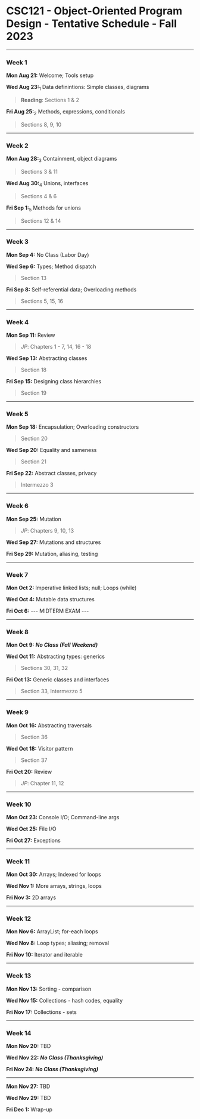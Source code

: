 
# CSC121 - Object-Oriented Program Design - Tentative Schedule - Fall 2023

---
### Week 1
**Mon Aug 21:** Welcome; Tools setup

**Wed Aug 23:**<sub>1</sub> Data definintions: Simple classes, diagrams
> **Reading**: Sections 1 & 2

**Fri Aug 25:**<sub>2</sub> Methods, expressions, conditionals
> Sections 8, 9, 10


---
### Week 2
**Mon Aug 28:**<sub>3</sub> Containment, object diagrams
> Sections 3 & 11

**Wed Aug 30:**<sub>4</sub> Unions, interfaces
> Sections 4 & 6

**Fri Sep 1:**<sub>5</sub> Methods for unions
> Sections 12 & 14


---
### Week 3
**Mon Sep 4:** No Class (Labor Day)

**Wed Sep 6:** Types; Method dispatch
> Section 13

**Fri Sep 8:** Self-referential data; Overloading methods
> Sections 5, 15, 16


---
### Week 4
**Mon Sep 11:** Review 
> *JP*: Chapters 1 - 7, 14, 16 - 18

**Wed Sep 13:** Abstracting classes
> Section 18

**Fri Sep 15:** Designing class hierarchies
> Section 19


---
### Week 5
**Mon Sep 18:** Encapsulation; Overloading constructors
> Section 20

**Wed Sep 20:** Equality and sameness
> Section 21

**Fri Sep 22:** Abstract classes, privacy
> Intermezzo 3


---
### Week 6
**Mon Sep 25:** Mutation
> *JP*: Chapters 9, 10,  13

**Wed Sep 27:** Mutations and structures

**Fri Sep 29:** Mutation, aliasing, testing


---
### Week 7
**Mon Oct 2:** Imperative linked lists; null; Loops (while)

**Wed Oct 4:** Mutable data structures

**Fri Oct 6:**   --- MIDTERM EXAM ---


---
### Week 8
**Mon Oct 9:** ***No Class (Fall Weekend)***

**Wed Oct 11:** Abstracting types: generics
> Sections 30, 31, 32

**Fri Oct 13:** Generic classes and interfaces
> Section 33, Intermezzo 5


---
### Week 9
**Mon Oct 16:** Abstracting traversals
> Section 36

**Wed Oct 18:** Visitor pattern
> Section 37

**Fri Oct 20:** Review
> *JP*: Chapter 11, 12


---
### Week 10
**Mon Oct 23:** Console I/O; Command-line args

**Wed Oct 25:** File I/O

**Fri Oct 27:** Exceptions


---
### Week 11
**Mon Oct 30:** Arrays; Indexed for loops

**Wed Nov 1:** More arrays, strings, loops

**Fri Nov 3:** 2D arrays


---
### Week 12
**Mon Nov 6:** ArrayList; for-each loops

**Wed Nov 8:** Loop types; aliasing; removal

**Fri Nov 10:** Iterator and iterable


---
### Week 13
**Mon Nov 13:** Sorting - comparison

**Wed Nov 15:** Collections - hash codes, equality

**Fri Nov 17:** Collections - sets


---
### Week 14
**Mon Nov 20:** TBD

**Wed Nov 22:** ***No Class (Thanksgiving)***

**Fri Nov 24:** ***No Class (Thanksgiving)***


---
**Mon Nov 27:** TBD

**Wed Nov 29:** TBD

**Fri Dec 1:** Wrap-up

